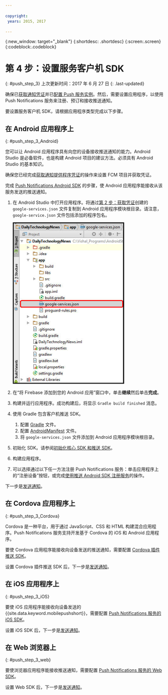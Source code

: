 ```yaml
---

copyright:
 years: 2015, 2017

---
```


{:new_window: target="_blank"}
{:shortdesc: .shortdesc}
{:screen:.screen}
{:codeblock:.codeblock}

# 第 4 步：设置服务客户机 SDK
{: #push_step_3}
上次更新时间：2017 年 6 月 27 日
{: .last-updated}

确保已[获取通知凭证](push_step_1.html)并已[配置 Push 服务实例](push_step_2.html)。然后，需要设置应用程序，以使用 Push Notifications 服务来注册、预订和接收推送通知。 

要设置服务客户机 SDK，请根据应用程序类型完成以下步骤。

## 在 Android 应用程序上
{: #push_step_3_Android}

您可以让 Android 应用程序具有向您的设备接收推送通知的能力。Android Studio 是必备软件，也是构建 Android 项目的建议方法。必须具有 Android Studio 的基本知识。

确保您已经完成[获取通知提供程序凭证](push_step_1.html)的操作来设置 FCM 项目并获取凭证。

完成 [Push Notifications Android SDK](https://github.com/ibm-bluemix-mobile-services/bms-clientsdk-android-push/tree/Doc) 的步骤，使 Android 应用程序能接收从该服务发送的推送通知。 

1. 在 Android Studio 中打开应用程序。将通过[第 2 步：获取凭证](push_step_1.html)创建的 `google-services.json` 文件复制到 Android 应用程序模块根目录。请注意，`google-service.json` 文件包括添加的程序包名。

    ![将 JSON 文件添加到应用程序的根目录](images/FCM_7.jpg)

2. 在“将 Firebase 添加到您的 Android 应用”窗口中，单击**继续**然后单击**完成**。 
3. 构建并运行应用程序。成功构建后，将显示 `Gradle build finished` 消息。
4. 使用 Gradle 包含客户机推送 SDK。
	1. 配置 [Gradle](https://github.com/ibm-bluemix-mobile-services/bms-clientsdk-android-push/tree/Doc#configure-gradle) 文件。 
	2. 配置 [AndroidManifest](https://github.com/ibm-bluemix-mobile-services/bms-clientsdk-android-push/tree/Doc#configure-androidmanifest) 文件。
	3. 将 `google-services.json` 文件添加到 Android 应用程序模块根目录。
5. 初始化 SDK。请参阅[初始化核心 SDK 和推送 SDK](https://github.com/ibm-bluemix-mobile-services/bms-clientsdk-android-push/tree/Doc#initializing-the-core-sdk-and-the-push-sdk)。
6. 构建应用程序。
7. 可以选择通过以下任一方法注册 Push Notifications 服务：单击应用程序上的“注册设备”按钮，或完成[使用推送 Android SDK 注册服务](https://github.com/ibm-bluemix-mobile-services/bms-clientsdk-android-push/tree/Doc#register-to-push-notifications-ervice)的操作。

下一步是[发送通知](push_step_4.html)。


## 在 Cordova 应用程序上
{: #push_step_3_Cordova}

Cordova 是一种平台，用于通过 JavaScript、CSS 和 HTML 构建混合应用程序。Push Notifications 服务支持开发基于 Cordova 的 iOS 和 Android 应用程序。

要使 Cordova 应用程序能接收向设备发送的推送通知，需要配置 [Cordova 插件推送 SDK](https://github.com/ibm-bluemix-mobile-services/bms-clientsdk-cordova-plugin-push/tree/Doc#ios-app)。

设置 Cordova 插件推送 SDK 后，下一步是[发送通知](push_step_4.html)。


## 在 iOS 应用程序上
{: #push_step_3_iOS}

要使 iOS 应用程序能接收向设备发送的 {{site.data.keyword.mobilepushshort}}，需要配置 [Push Notifications 服务的 iOS SDK](https://github.com/ibm-bluemix-mobile-services/bms-clientsdk-swift-push/tree/Doc#setup-client-application)。 

设置 iOS SDK 后，下一步是[发送通知](push_step_4.html)。


## 在 Web 浏览器上
{: #push_step_3_web}

要使浏览器应用程序能接收推送通知，需要配置 [Push Notifications 服务的 Web SDK](https://github.com/ibm-bluemix-mobile-services/bms-clientsdk-javascript-webpush/blob/Doc/README.md)。

设置 Web SDK 后，下一步是[发送通知](push_step_4.html)。
